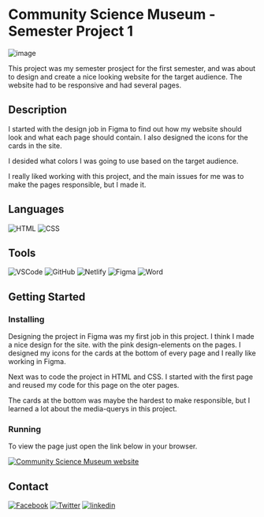 # Community Science Museum - Semester Project 1

![image](https://roarfh-portifolio.netlify.app/images/s1Project.png)

This project was my semester prosject for the first semester, and was about to design and create a nice looking website for the target audience. The website had to be responsive and had several pages.

## Description

I started with the design job in Figma to find out how my website should look and what each page should contain. I also designed the icons for the cards in the site.

I desided what colors I was going to use based on the target audience.

I really liked working with this project, and the main issues for me was to make the pages responsible, but I made it.

## Languages

![HTML](https://img.shields.io/badge/HTML5-E34F26?style=for-the-badge&logo=html5&logoColor=white)
![CSS](https://img.shields.io/badge/CSS3-1572B6?style=for-the-badge&logo=css3&logoColor=white)

## Tools

![VSCode](https://img.shields.io/badge/VSCode-0078D4?style=for-the-badge&logo=visual%20studio%20code&logoColor=white)
![GitHub](https://img.shields.io/badge/GitHub-100000?style=for-the-badge&logo=github&logoColor=white)
![Netlify](https://img.shields.io/badge/Netlify-00C7B7?style=for-the-badge&logo=netlify&logoColor=white)
![Figma](https://img.shields.io/badge/Figma-F24E1E?style=for-the-badge&logo=figma&logoColor=white)
![Word](https://img.shields.io/badge/Microsoft_Word-2B579A?style=for-the-badge&logo=microsoft-word&logoColor=white)

## Getting Started

### Installing

Designing the project in Figma was my first job in this project. I think I made a nice design for the site. with the pink design-elements on the pages. I designed my icons for the cards at the bottom of every page and I really like working in Figma.

Next was to code the project in HTML and CSS. I started with the first page and reused my code for this page on the oter pages.

The cards at the bottom was maybe the hardest to make responsible, but I learned a lot about the media-querys in this project.

### Running

To view the page just open the link below in your browser.

[![Community Science Museum website](https://img.shields.io/badge/website-000000?style=for-the-badge&logo=About.me&logoColor=white)](https://roarfh-s1.netlify.app/)

## Contact

[![Facebook](https://img.shields.io/badge/Facebook-1877F2?style=for-the-badge&logo=facebook&logoColor=white)](https://www.facebook.com/roarfh/)
[![Twitter](https://img.shields.io/badge/Twitter-1DA1F2?style=for-the-badge&logo=twitter&logoColor=white)](https://twitter.com/webutvikleren)
[![linkedin](https://img.shields.io/badge/LinkedIn-0077B5?style=for-the-badge&logo=linkedin&logoColor=white)](https://www.linkedin.com/in/roar-falch-hanssen-0781aa56?fbclid=IwAR0--0n8C0uRH3bLF11PFOg8uf1kKjJfg2w8yQbF-fLT39cJ9RdhP4UeRDo)
